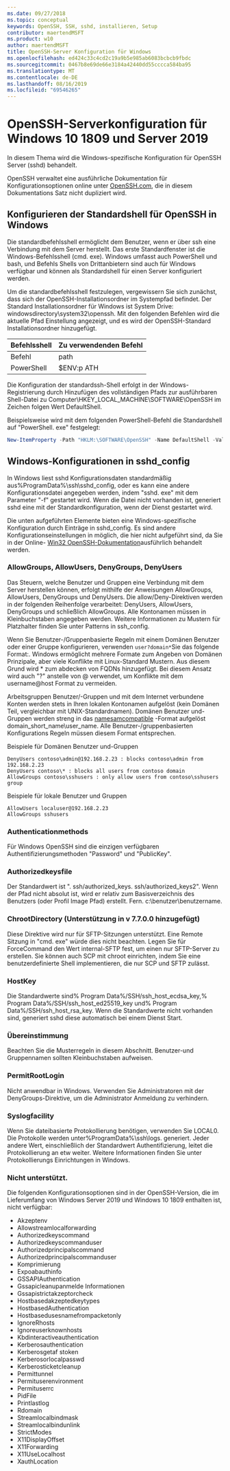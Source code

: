 ```yaml
---
ms.date: 09/27/2018
ms.topic: conceptual
keywords: OpenSSH, SSH, sshd, installieren, Setup
contributor: maertendMSFT
ms.product: w10
author: maertendMSFT
title: OpenSSH-Server Konfiguration für Windows
ms.openlocfilehash: ed424c33c4cd2c19a9b5e985ab6083bcbcb9fbdc
ms.sourcegitcommit: 0467b8e69de66e3184a42440dd55cccca584ba95
ms.translationtype: MT
ms.contentlocale: de-DE
ms.lasthandoff: 08/16/2019
ms.locfileid: "69546265"
---
```

# <a name="openssh-server-configuration-for-windows-10-1809-and-server-2019"></a>OpenSSH-Serverkonfiguration für Windows 10 1809 und Server 2019

In diesem Thema wird die Windows-spezifische Konfiguration für OpenSSH Server (sshd) behandelt. 

OpenSSH verwaltet eine ausführliche Dokumentation für Konfigurationsoptionen online unter [OpenSSH.com](https://www.openssh.com/manual.html), die in diesem Dokumentations Satz nicht dupliziert wird. 

## <a name="configuring-the-default-shell-for-openssh-in-windows"></a>Konfigurieren der Standardshell für OpenSSH in Windows

Die standardbefehlsshell ermöglicht dem Benutzer, wenn er über ssh eine Verbindung mit dem Server herstellt. Das erste Standardfenster ist die Windows-Befehlsshell (cmd. exe). Windows umfasst auch PowerShell und bash, und Befehls Shells von Drittanbietern sind auch für Windows verfügbar und können als Standardshell für einen Server konfiguriert werden.

Um die standardbefehlsshell festzulegen, vergewissern Sie sich zunächst, dass sich der OpenSSH-Installationsordner im Systempfad befindet. Der Standard Installationsordner für Windows ist System Drive: windowsdirectory\system32\openssh. Mit den folgenden Befehlen wird die aktuelle Pfad Einstellung angezeigt, und es wird der OpenSSH-Standard Installationsordner hinzugefügt. 

Befehlsshell | Zu verwendenden Befehl
------------- | -------------- 
Befehl | path
PowerShell | $ENV:p ATH

Die Konfiguration der standardssh-Shell erfolgt in der Windows-Registrierung durch Hinzufügen des vollständigen Pfads zur ausführbaren Shell-Datei zu Computer\HKEY_LOCAL_MACHINE\SOFTWARE\OpenSSH im Zeichen folgen Wert DefaultShell. 

Beispielsweise wird mit dem folgenden PowerShell-Befehl die Standardshell auf "PowerShell. exe" festgelegt:

```powershell
New-ItemProperty -Path "HKLM:\SOFTWARE\OpenSSH" -Name DefaultShell -Value "C:\Windows\System32\WindowsPowerShell\v1.0\powershell.exe" -PropertyType String -Force
```

## <a name="windows-configurations-in-sshd_config"></a>Windows-Konfigurationen in sshd_config 

In Windows liest sshd Konfigurationsdaten standardmäßig aus%ProgramData%\ssh\sshd_config, oder es kann eine andere Konfigurationsdatei angegeben werden, indem "sshd. exe" mit dem Parameter "-f" gestartet wird.
Wenn die Datei nicht vorhanden ist, generiert sshd eine mit der Standardkonfiguration, wenn der Dienst gestartet wird.

Die unten aufgeführten Elemente bieten eine Windows-spezifische Konfiguration durch Einträge in sshd_config. Es sind andere Konfigurationseinstellungen in möglich, die hier nicht aufgeführt sind, da Sie in der Online- [Win32 OpenSSH-Dokumentation](https://github.com/powershell/win32-openssh/wiki)ausführlich behandelt werden. 


### <a name="allowgroups-allowusers-denygroups-denyusers"></a>AllowGroups, AllowUsers, DenyGroups, DenyUsers 

Das Steuern, welche Benutzer und Gruppen eine Verbindung mit dem Server herstellen können, erfolgt mithilfe der Anweisungen AllowGroups, AllowUsers, DenyGroups und DenyUsers. Die allow/Deny-Direktiven werden in der folgenden Reihenfolge verarbeitet: DenyUsers, AllowUsers, DenyGroups und schließlich AllowGroups. Alle Kontonamen müssen in Kleinbuchstaben angegeben werden. Weitere Informationen zu Mustern für Platzhalter finden Sie unter Patterns in ssh_config.

Wenn Sie Benutzer-/Gruppenbasierte Regeln mit einem Domänen Benutzer oder einer Gruppe konfigurieren, verwenden ``` user?domain* ```Sie das folgende Format:.
Windows ermöglicht mehrere Formate zum Angeben von Domänen Prinzipale, aber viele Konflikte mit Linux-Standard Mustern. Aus diesem Grund wird * zum abdecken von FQDNs hinzugefügt. Bei diesem Ansatz wird auch "?" anstelle von @ verwendet, um Konflikte mit dem username@host Format zu vermeiden. 

Arbeitsgruppen Benutzer/-Gruppen und mit dem Internet verbundene Konten werden stets in Ihren lokalen Kontonamen aufgelöst (kein Domänen Teil, vergleichbar mit UNIX-Standardnamen). Domänen Benutzer und-Gruppen werden streng in das [namesamcompatible](https://docs.microsoft.com/windows/desktop/api/secext/ne-secext-extended_name_format) -Format aufgelöst domain_short_name\user_name. Alle Benutzer-/gruppenbasierten Konfigurations Regeln müssen diesem Format entsprechen.

Beispiele für Domänen Benutzer und-Gruppen 

```
DenyUsers contoso\admin@192.168.2.23 : blocks contoso\admin from 192.168.2.23
DenyUsers contoso\* : blocks all users from contoso domain
AllowGroups contoso\sshusers : only allow users from contoso\sshusers group
```

Beispiele für lokale Benutzer und Gruppen 

```
AllowUsers localuser@192.168.2.23
AllowGroups sshusers
```

### <a name="authenticationmethods"></a>Authenticationmethods 

Für Windows OpenSSH sind die einzigen verfügbaren Authentifizierungsmethoden "Password" und "PublicKey".

### <a name="authorizedkeysfile"></a>Authorizedkeysfile 

Der Standardwert ist ". ssh/authorized_keys. ssh/authorized_keys2". Wenn der Pfad nicht absolut ist, wird er relativ zum Basisverzeichnis des Benutzers (oder Profil Image Pfad) erstellt. Fern. c:\benutzer\benutzername.

### <a name="chrootdirectory-support-added-in-v7700"></a>ChrootDirectory (Unterstützung in v 7.7.0.0 hinzugefügt)

Diese Direktive wird nur für SFTP-Sitzungen unterstützt. Eine Remote Sitzung in "cmd. exe" würde dies nicht beachten. Legen Sie für ForceCommand den Wert internal-SFTP fest, um einen nur SFTP-Server zu erstellen. Sie können auch SCP mit chroot einrichten, indem Sie eine benutzerdefinierte Shell implementieren, die nur SCP und SFTP zulässt.

### <a name="hostkey"></a>HostKey

Die Standardwerte sind% Program Data%/SSH/ssh_host_ecdsa_key,% Program Data%/SSH/ssh_host_ed25519_key und% Program Data%/SSH/ssh_host_rsa_key. Wenn die Standardwerte nicht vorhanden sind, generiert sshd diese automatisch bei einem Dienst Start.

### <a name="match"></a>Übereinstimmung

Beachten Sie die Musterregeln in diesem Abschnitt. Benutzer-und Gruppennamen sollten Kleinbuchstaben aufweisen.

### <a name="permitrootlogin"></a>PermitRootLogin

Nicht anwendbar in Windows. Verwenden Sie Administratoren mit der DenyGroups-Direktive, um die Administrator Anmeldung zu verhindern.

### <a name="syslogfacility"></a>Syslogfacility

Wenn Sie dateibasierte Protokollierung benötigen, verwenden Sie LOCAL0. Die Protokolle werden unter%ProgramData%\ssh\logs. generiert.
Jeder andere Wert, einschließlich der Standardwert Authentifizierung, leitet die Protokollierung an etw weiter. Weitere Informationen finden Sie unter Protokollierungs Einrichtungen in Windows.

### <a name="not-supported"></a>Nicht unterstützt. 

Die folgenden Konfigurationsoptionen sind in der OpenSSH-Version, die im Lieferumfang von Windows Server 2019 und Windows 10 1809 enthalten ist, nicht verfügbar:

* Akzeptenv
* Allowstreamlocalforwarding
* Authorizedkeyscommand
* Authorizedkeyscommanduser
* Authorizedprincipalscommand
* Authorizedprincipalscommanduser
* Komprimierung
* Expoabauthinfo
* GSSAPIAuthentication
* Gssapicleanupanmelde Informationen
* Gssapistrictakzeptorcheck
* Hostbasedakzeptedkeytypes
* HostbasedAuthentication
* Hostbasedusesnamefrompacketonly
* IgnoreRhosts
* Ignoreuserknownhosts
* Kbdinteractiveauthentication
* Kerberosauthentication
* Kerberosgetaf stoken
* Kerberosorlocalpasswd
* Kerberosticketcleanup
* Permittunnel
* Permituserenvironment
* Permituserrc
* PidFile
* Printlastlog
* Rdomain
* Streamlocalbindmask
* Streamlocalbindunlink
* StrictModes
* X11DisplayOffset
* X11Forwarding
* X11UseLocalhost
* XauthLocation

